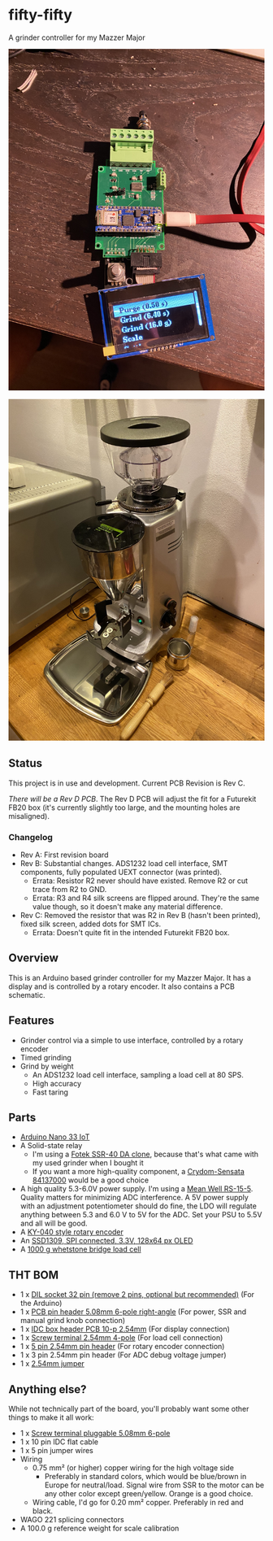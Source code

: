 # fifty-fifty
A grinder controller for my Mazzer Major

![Photo of the debug rig](https://raw.githubusercontent.com/magnusnordlander/fifty-fifty/main/docs/debug-rig.jpeg)

![Photo of the modded grinder](https://raw.githubusercontent.com/magnusnordlander/fifty-fifty/main/docs/grinder.jpeg)

## Status
This project is in use and development. Current PCB Revision is Rev C.

*There will be a Rev D PCB*. The Rev D PCB will adjust the fit for a Futurekit FB20 box (it's currently slightly too large, and the mounting holes are misaligned). 

### Changelog

* Rev A: First revision board
* Rev B: Substantial changes. ADS1232 load cell interface, SMT components, fully populated UEXT connector (was printed).
  * Errata: Resistor R2 never should have existed. Remove R2 or cut trace from R2 to GND.
  * Errata: R3 and R4 silk screens are flipped around. They're the same value though, so it doesn't make any material difference.
* Rev C: Removed the resistor that was R2 in Rev B (hasn't been printed), fixed silk screen, added dots for SMT ICs.
  * Errata: Doesn't quite fit in the intended Futurekit FB20 box.

## Overview

This is an Arduino based grinder controller for my Mazzer Major. It has a display and is controlled by a rotary encoder. It also contains a PCB schematic.

## Features

* Grinder control via a simple to use interface, controlled by a rotary encoder
* Timed grinding
* Grind by weight
  * An ADS1232 load cell interface, sampling a load cell at 80 SPS.
  * High accuracy
  * Fast taring

## Parts

* [Arduino Nano 33 IoT](https://www.electrokit.com/en/product/arduino-nano-33-iot-with-headers/)
* A Solid-state relay
  * I'm using a [Fotek SSR-40 DA clone](https://www.electrokit.com/en/product/solid-state-relay-3-32v-40a/), because that's what came with my used grinder when I bought it
  * If you want a more high-quality component, a [Crydom-Sensata 84137000](http://www.crydom.com/en/products/catalog/gnssr.pdf) would be a good choice
* A high quality 5.3-6.0V power supply. I'm using a [Mean Well RS-15-5](https://www.amazon.se/gp/product/B00MWQD43U/ref=ppx_yo_dt_b_asin_title_o01_s01?ie=UTF8&psc=1). Quality matters for minimizing ADC interference. A 5V power supply with an adjustment potentiometer should do fine, the LDO will regulate anything between 5.3 and 6.0 V to 5V for the ADC. Set your PSU to 5.5V and all will be good.
* A [KY-040 style rotary encoder](https://www.electrokit.com/en/product/rotary-encoder-module/)
* An [SSD1309, SPI connected, 3.3V, 128x64 px OLED](https://www.electrokit.com/produkt/lcd-oled-2-42-12x64px-spi-i2c/)
* A [1000 g whetstone bridge load cell](https://www.electrokit.com/produkt/lastcell-1kg/)


## THT BOM

* 1 x [DIL socket 32 pin (remove 2 pins, optional but recommended)](https://www.electrokit.com/en/product/dil-socket-32-pin/) (For the Arduino)
* 1 x [PCB pin header 5.08mm 6-pole right-angle](https://www.electrokit.com/en/product/pcb-hane-5-08mm-6-pol-vinklad/) (For power, SSR and manual grind knob connection)
* 1 x [IDC box header PCB 10-p 2.54mm](https://www.electrokit.com/en/product/idc-box-header-pcb-10-p-2-54mm/) (For display connection)
* 1 x [Screw terminal 2.54mm 4-pole](https://www.electrokit.com/produkt/skruvplint-2-54mm-4-pol/) (For load cell connection)
* 1 x [5 pin 2.54mm pin header](https://www.electrokit.com/en/product/pin-header-2-54mm-1x40p-red/) (For rotary encoder connection)
* 1 x 3 pin 2.54mm pin header (For ADC debug voltage jumper)
* 1 x [2.54mm jumper](https://www.electrokit.com/produkt/bygel-2-54mm-2p-svart/)

## Anything else?

While not technically part of the board, you'll probably want some other things to make it all work:

* 1 x [Screw terminal pluggable 5.08mm 6-pole](https://www.electrokit.com/en/product/skruvplint-pluggbar-5-08mm-6-pol/)
* 1 x 10 pin IDC flat cable
* 1 x 5 pin jumper wires
* Wiring
  * 0.75 mm² (or higher) copper wiring for the high voltage side
    * Preferably in standard colors, which would be blue/brown in Europe for neutral/load. Signal wire from SSR to the motor can be any other color except green/yellow. Orange is a good choice.
  * Wiring cable, I'd go for 0.20 mm² copper. Preferably in red and black.
* WAGO 221 splicing connectors
* A 100.0 g reference weight for scale calibration

